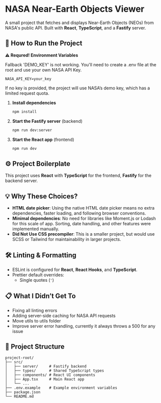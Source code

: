 # NASA Near-Earth Objects Viewer

A small project that fetches and displays Near-Earth Objects (NEOs) from NASA's public API. Built with **React**, **TypeScript**, and a **Fastify** server.

## 🚀 How to Run the Project

**⚠️ Requred! Environment Variables**

Fallback 'DEMO_KEY' is not working. You'll need to create a .env file at the root and use your own NASA API Key.

```
NASA_API_KEY=your_key
```

If no key is provided, the project will use NASA’s demo key, which has a limited request quota.

1. **Install dependencies**  
   ```bash
   npm install
   ```

2. **Start the Fastify server** (backend)  
   ```bash
   npm run dev:server
   ```

3. **Start the React app** (frontend)  
   ```bash
   npm run dev
   ```

## ⚙️ Project Boilerplate

This project uses **React** with **TypeScript** for the frontend, **Fastify** for the backend server.

## 💡 Why These Choices?

- **HTML date picker**: Using the native HTML date picker means no extra dependencies, faster loading, and following browser conventions.
- **Minimal dependencies**: No need for libraries like Moment.js or Lodash for this scale of app. Sorting, date handling, and other features were implemented manually.
- **Did Not Use CSS precompiler**: This is a smaller project, but would use SCSS or Tailwind for maintainability in larger projects.

## 🛠 Linting & Formatting

- ESLint is configured for **React**, **React Hooks**, and **TypeScript**.
- Prettier default overrides:
  - Single quotes (`'`)

## 📋 What I Didn’t Get To

- Fixing all linting errors
- Adding server-side caching for NASA API requests
- Move utils to utils folder
- Improve server error handling, currently it always throws a 500 for any issue

## 📂 Project Structure

```
project-root/
├── src/
│   ├── server/     # Fastify backend
│   ├── types/      # Shared TypeScript types
│   ├── components/ # React UI components
│   ├── App.tsx     # Main React app
│   └── ...
├── .env.example    # Example environment variables
├── package.json
└── README.md
```
